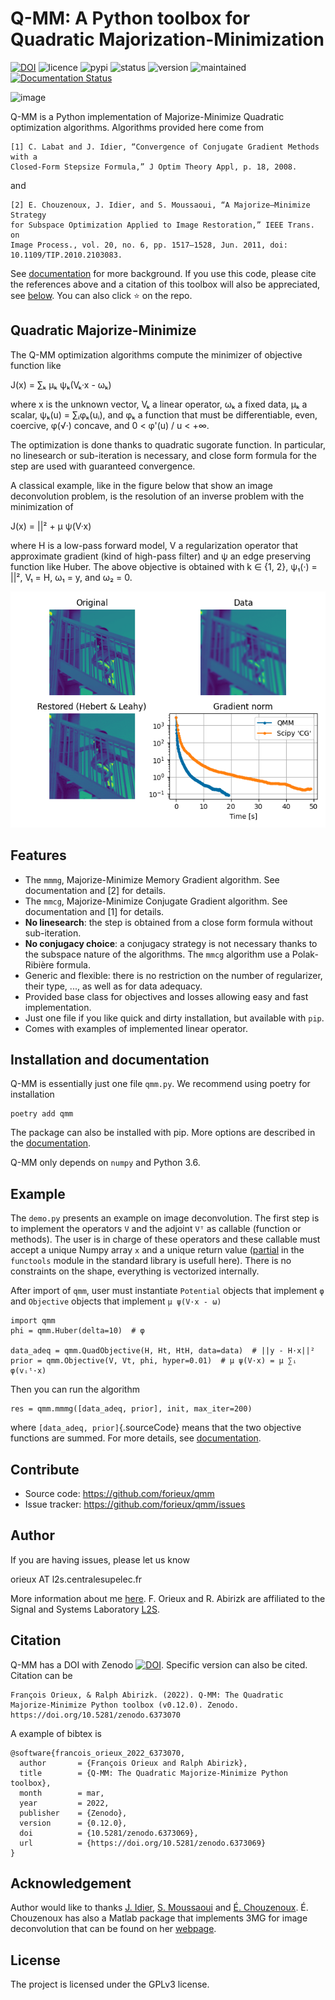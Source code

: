 Q-MM: A Python toolbox for Quadratic Majorization-Minimization
==============================================================

[![DOI](https://zenodo.org/badge/DOI/10.5281/zenodo.6373070.svg)](https://doi.org/10.5281/zenodo.6373070)
![licence](https://img.shields.io/github/license/forieux/qmm)
![pypi](https://img.shields.io/pypi/v/qmm)
![status](https://img.shields.io/pypi/status/qmm)
![version](https://img.shields.io/pypi/pyversions/qmm)
![maintained](https://img.shields.io/maintenance/yes/2022)
[![Documentation Status](https://readthedocs.org/projects/qmm/badge/?version=latest)](https://qmm.readthedocs.io/en/latest/?badge=latest)

![image](./docs/qmm.png)

Q-MM is a Python implementation of Majorize-Minimize Quadratic
optimization algorithms. Algorithms provided here come from

    [1] C. Labat and J. Idier, “Convergence of Conjugate Gradient Methods with a
    Closed-Form Stepsize Formula,” J Optim Theory Appl, p. 18, 2008.

and

    [2] E. Chouzenoux, J. Idier, and S. Moussaoui, “A Majorize–Minimize Strategy
    for Subspace Optimization Applied to Image Restoration,” IEEE Trans. on
    Image Process., vol. 20, no. 6, pp. 1517–1528, Jun. 2011, doi:
    10.1109/TIP.2010.2103083.

See [documentation](https://qmm.readthedocs.io/en/stable/index.html) for more
background. If you use this code, please cite the references above and a
citation of this toolbox will also be appreciated, see [below](#citation). You
can also click ⭐ on the repo.

Quadratic Majorize-Minimize
---------------------------

The Q-MM optimization algorithms compute the minimizer of objective
function like

J(x) = ∑ₖ μₖ ψₖ(Vₖ·x - ωₖ)

where x is the unknown vector, Vₖ a linear operator, ωₖ a fixed data, μₖ
a scalar, ψₖ(u) = ∑ᵢφₖ(uᵢ), and φₖ a function that must be
differentiable, even, coercive, φ(√·) concave, and 0 \< φ\'(u) / u \<
+∞.

The optimization is done thanks to quadratic sugorate function. In
particular, no linesearch or sub-iteration is necessary, and close form
formula for the step are used with guaranteed convergence.

A classical example, like in the figure below that show an image
deconvolution problem, is the resolution of an inverse problem with the
minimization of

J(x) = \|\|² + μ ψ(V·x)

where H is a low-pass forward model, V a regularization operator that
approximate gradient (kind of high-pass filter) and ψ an edge preserving
function like Huber. The above objective is obtained with k ∈ {1, 2},
ψ₁(·) = \|\|², V₁ = H, ω₁ = y, and ω₂ = 0.

![image](./docs/image.png)

Features
--------

-   The `mmmg`, Majorize-Minimize Memory Gradient algorithm. See
    documentation and \[2\] for details.
-   The `mmcg`, Majorize-Minimize Conjugate Gradient algorithm. See
    documentation and \[1\] for details.
-   **No linesearch**: the step is obtained from a close form formula
    without sub-iteration.
-   **No conjugacy choice**: a conjugacy strategy is not necessary
    thanks to the subspace nature of the algorithms. The `mmcg`
    algorithm use a Polak-Ribière formula.
-   Generic and flexible: there is no restriction on the number of
    regularizer, their type, ..., as well as for data adequacy.
-   Provided base class for objectives and losses allowing easy and fast
    implementation.
-   Just one file if you like quick and dirty installation, but
    available with `pip`.
-   Comes with examples of implemented linear operator.

Installation and documentation
------------------------------

Q-MM is essentially just one file `qmm.py`. We recommend using poetry
for installation

``` {.sourceCode .sh}
poetry add qmm
```

The package can also be installed with pip. More options are described
in the [documentation](https://qmm.readthedocs.io/en/stable/index.html).

Q-MM only depends on `numpy` and Python 3.6.

Example
-------

The `demo.py` presents an example on image deconvolution. The first step
is to implement the operators `V` and the adjoint `Vᵀ` as callable
(function or methods). The user is in charge of these operators and
these callable must accept a unique Numpy array `x` and a unique return
value
([partial](https://docs.python.org/fr/3.9/library/functools.html#functools.partial)
in the `functools` module in the standard library is usefull here).
There is no constraints on the shape, everything is vectorized
internally.

After import of `qmm`, user must instantiate `Potential` objects that
implement `φ` and `Objective` objects that implement `μ ψ(V·x - ω)`

``` {.sourceCode .python}
import qmm
phi = qmm.Huber(delta=10)  # φ

data_adeq = qmm.QuadObjective(H, Ht, HtH, data=data)  # ||y - H·x||²
prior = qmm.Objective(V, Vt, phi, hyper=0.01)  # μ ψ(V·x) = μ ∑ᵢ φ(vᵢᵗ·x)
```

Then you can run the algorithm

``` {.sourceCode .python}
res = qmm.mmmg([data_adeq, prior], init, max_iter=200)
```

where `[data_adeq, prior]`{.sourceCode} means that the two objective
functions are summed. For more details, see
[documentation](https://qmm.readthedocs.io/en/stable/index.html).

Contribute
----------

-   Source code: <https://github.com/forieux/qmm>
-   Issue tracker: <https://github.com/forieux/qmm/issues>

Author
------

If you are having issues, please let us know

orieux AT l2s.centralesupelec.fr

More information about me [here](https://pro.orieux.fr). F. Orieux and
R. Abirizk are affiliated to the Signal and Systems Laboratory
[L2S](https://l2s.centralesupelec.fr/).

Citation
--------

Q-MM has a DOI with Zenodo
[![DOI](https://zenodo.org/badge/DOI/10.5281/zenodo.6373069.svg)](https://doi.org/10.5281/zenodo.6373069).
Specific version can also be cited. Citation can be

    François Orieux, & Ralph Abirizk. (2022). Q-MM: The Quadratic Majorize-Minimize Python toolbox (v0.12.0). Zenodo. https://doi.org/10.5281/zenodo.6373070

A example of bibtex is

    @software{francois_orieux_2022_6373070,
      author       = {François Orieux and Ralph Abirizk},
      title        = {Q-MM: The Quadratic Majorize-Minimize Python toolbox},
      month        = mar,
      year         = 2022,
      publisher    = {Zenodo},
      version      = {0.12.0},
      doi          = {10.5281/zenodo.6373069},
      url          = {https://doi.org/10.5281/zenodo.6373069}
    }

Acknowledgement
---------------

Author would like to thanks [J.
Idier](https://pagespersowp.ls2n.fr/jeromeidier/en/jerome-idier-3/), [S.
Moussaoui](https://scholar.google.fr/citations?user=Vkr8yxkAAAAJ&hl=fr)
and [É. Chouzenoux](http://www-syscom.univ-mlv.fr/~chouzeno/). É.
Chouzenoux has also a Matlab package that implements 3MG for image
deconvolution that can be found on her
[webpage](http://www-syscom.univ-mlv.fr/~chouzeno/Logiciel.html).

License
-------

The project is licensed under the GPLv3 license.
